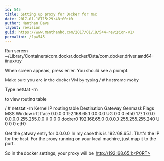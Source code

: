 ```yaml
---
id: 545
title: Setting up proxy for Docker for mac
date: 2017-01-18T15:29:48+00:00
author: Manthan Dave
layout: revision
guid: https://www.manthanhd.com/2017/01/18/544-revision-v1/
permalink: /?p=545
---
```

Run
screen ~/Library/Containers/com.docker.docker/Data/com.docker.driver.amd64-linux/tty

When screen appears, press enter. You should see a prompt.

Make sure you are in the docker VM by typing
/ # hostname
moby

Type
netstat -rn

to view routing table

/ # netstat -rn
Kernel IP routing table
Destination     Gateway         Genmask         Flags   MSS Window  irtt Iface
0.0.0.0         192.168.65.1    0.0.0.0         UG        0 0          0 eth0
172.17.0.0      0.0.0.0         255.255.0.0     U         0 0          0 docker0
192.168.65.0    0.0.0.0         255.255.255.240 U         0 0          0 eth0

Get the gatway entry for 0.0.0.0. In my case this is 192.168.65.1. That's the IP for the host. For the proxy running on your local machine, just map it to the port.

So in the docker settings, your proxy will be:
http://192.168.65.1:<PORT>